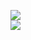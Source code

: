 [![](https://img.shields.io/badge/Made%20With-Github%20Spray-lightgrey.svg?style=for-the-badge&logo=github)](https://github.com/Annihil/github-spray#678)  
[![](https://i.imgur.com/2DrTn0Z.gif)](https://github.com/Annihil/github-spray)
